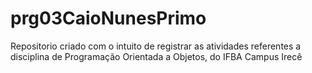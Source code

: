 # prg03CaioNunesPrimo
Repositorio criado com o intuito de registrar as atividades referentes a disciplina de Programação Orientada a Objetos, do IFBA Campus Irecê
